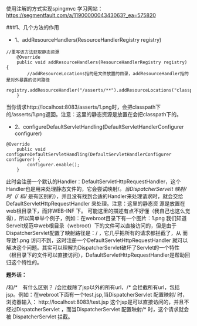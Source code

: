 使用注解的方式实现spingmvc
学习网站：https://segmentfault.com/a/1190000004343063?_ea=575820

###1、几个方法的作用
- 1、addResourceHandlers(ResourceHandlerRegistry registry)
```
//重写该方法获取静态资源
    @Override
    public void addResourceHandlers(ResourceHandlerRegistry registry) {
        //addResourceLocations指的是文件放置的目录，addResourceHandler指的是对外暴露的访问路径
        registry.addResourceHandler("/asserts/**").addResourceLocations("classpath:/asserts/");
    }
```
当你请求http://localhost:8083/asserts/1.png时，会把classpath下的/asserts/1.png返回。注意：这里的静态资源是放置在会把classpath下的。

- 2、configureDefaultServletHandling(DefaultServletHandlerConfigurer configurer)
```
@Override
    public void configureDefaultServletHandling(DefaultServletHandlerConfigurer configurer) {
        configurer.enable();
    }
```

此时会注册一个默认的Handler：DefaultServletHttpRequestHandler，这个Handler也是用来处理静态文件的，它会尝试映射/*。当DispatcherServelt
映射/时（/ 和/* 是有区别的），并且没有找到合适的Handler来处理请求时，就会交给DefaultServletHttpRequestHandler 来处理。注意：这里的静态资
源是放置在web根目录下，而非WEB-INF 下。 可能这里的描述有点不好懂（我自己也这么觉得），所以简单举个例子，例如：在webroot目录下有一个图片：1.png 
我们知道Servelt规范中web根目录（webroot）下的文件可以直接访问的，但是由于DispatcherServlet配置了映射路径是：/ ，它几乎把所有的请求都拦截了，从
而导致1.png 访问不到，这时注册一个DefaultServletHttpRequestHandler 就可以解决这个问题。其实可以理解为DispatcherServlet破坏了Servlet的一个特性
（根目录下的文件可以直接访问），DefaultServletHttpRequestHandler是帮助回归这个特性的。

**题外话：**

/和/*　有什么区别？
/会拦截除了jsp以外的所有url，/* 会拦截所有url，包括jsp。例如：在webroot下面有一个test.jsp,当DispatcherServlet 配置映射/ 时，浏览器输入：
http://localhost:8083/test.jsp 这个jsp是可以直接访问的，并且不经过DispatcherServlet ，而当DispatcherServlet 配置映射/* 时，这个请求就会被
DispatcherServlet 拦截。